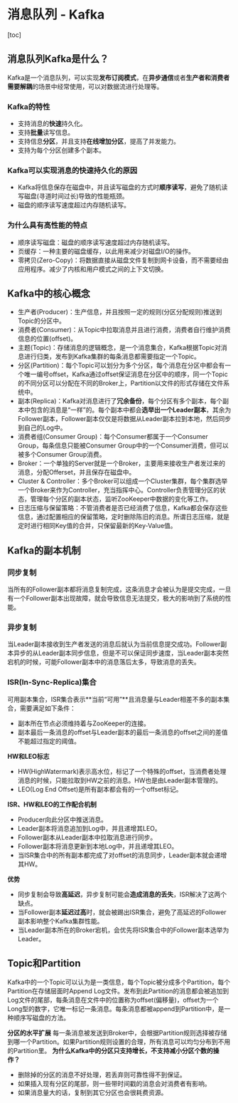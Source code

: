 # 消息队列 - Kafka
[toc]
## 消息队列Kafka是什么？
Kafka是一个消息队列，可以实现**发布订阅模式**，在**异步通信**或者**生产者和消费者需要解耦**的场景中经常使用，可以对数据流进行处理等。
### Kafka的特性
- 支持消息的**快速**持久化。
- 支持**批量**读写信息。
- 支持信息**分区**，并且支持**在线增加分区**，提高了并发能力。
- 支持为每个分区创建多个副本。
### Kafka可以实现消息的快速持久化的原因
- Kafka将信息保存在磁盘中，并且读写磁盘的方式时**顺序读写**，避免了随机读写磁盘(寻道时间过长)导致的性能瓶颈。
- 磁盘的顺序读写速度超过内存随机读写。
### 为什么具有高性能的特点
- 顺序读写磁盘：磁盘的顺序读写速度超过内存随机读写。
- 页缓存：一种主要的磁盘缓存，以此用来减少对磁盘I/O的操作。
- 零拷贝(Zero-Copy)：将数据直接从磁盘文件复制到网卡设备，而不需要经由应用程序。减少了内核和用户模式之间的上下文切换。

## Kafka中的核心概念
- 生产者(Producer)：生产信息，并且按照一定的规则(分区分配规则)推送到Topic的分区中。
- 消费者(Consumer)：从Topic中拉取消息并且进行消费，消费者自行维护消费信息的位置(offset)。
- 主题(Topic)：存储消息的逻辑概念，是一个消息集合，Kafka根据Topic对消息进行归类，发布到Kafka集群的每条消息都需要指定一个Topic。
- 分区(Partition)：每个Topic可以划分为多个分区，每个消息在分区中都会有一个唯一编号offset，Kafka通过offset保证消息在分区中的顺序，同一个Topic的不同分区可以分配在不同的Broker上，Partition以文件的形式存储在文件系统中。
- 副本(Replica)：Kafka对消息进行了**冗余备份**，每个分区有多个副本，每个副本中包含的消息是“一样”的。每个副本中都会**选举出一个Leader副本**，其余为Follower副本，Follower副本仅仅是将数据从Leader副本拉到本地，然后同步到自己的Log中。
- 消费者组(Consumer Group)：每个Consumer都属于一个Consumer Group，每条信息只能被Consumer Group中的一个Consumer消费，但可以被多个Consumer Group消费。
- Broker：一个单独的Server就是一个Broker，主要用来接收生产者发过来的消息，分配Offerset，并且保存在磁盘中。
- Cluster & Controller：多个Broker可以组成一个Cluster集群，每个集群选举一个Broker来作为Controller，充当指挥中心。Controller负责管理分区的状态，管理每个分区的副本状态，监听ZooKeeper中数据的变化等工作。
- 日志压缩与保留策略：不管消费者是否已经消费了信息，Kafka都会保存这些信息，通过配置相应的保留策略，定时删除陈旧的消息。所谓日志压缩，就是定时进行相同Key值的合并，只保留最新的Key-Value值。

## Kafka的副本机制
### 同步复制
当所有的Follower副本都将消息复制完成，这条消息才会被认为是提交完成，一旦有一个Follower副本出现故障，就会导致信息无法提交，极大的影响到了系统的性能。
### 异步复制
当Leader副本接收到生产者发送的消息后就认为当前信息提交成功。Follower副本异步的从Leader副本同步信息，但是不可以保证同步速度，当Leader副本突然宕机的时候，可能Follower副本中的消息落后太多，导致消息的丢失。
### ISR(In-Sync-Replica)集合
可用副本集合，ISR集合表示**当前“可用”**且消息量与Leader相差不多的副本集合，需要满足如下条件：
- 副本所在节点必须维持着与ZooKeeper的连接。
- 副本最后一条消息的offset与Leader副本的最后一条消息的offset之间的差值不能超过指定的阈值。

**HW和LEO标志**
- HW(HighWatermark)表示高水位，标记了一个特殊的offset，当消费者处理消息的时候，只能拉取到HW之前的消息。HW也是由Leader副本管理的。
- LEO(Log End Offset)是所有副本都会有的一个offset标记。

**ISR、HW和LEO的工作配合机制**
- Producer向此分区中推送消息。
- Leader副本将消息追加到Log中，并且递增其LEO。
- Follower副本从Leader副本中拉取消息进行同步。
- Follower副本将消息更新到本地Log中，并且递增其LEO。
- 当ISR集合中的所有副本都完成了对offset的消息同步，Leader副本就会递增其HW。

**优势**
- 同步复制会导致**高延迟**，异步复制可能会**造成消息的丢失**，ISR解决了这两个缺点。
- 当Follower副本**延迟过高**时，就会被踢出ISR集合，避免了高延迟的Follower副本影响整个Kafka集群性能。
- 当Leader副本所在的Broker宕机，会优先将ISR集合中的Follower副本选举为Leader。

## Topic和Partition
Kafka中的一个Topic可以认为是一类信息，每个Topic被分成多个Partition，每个Partition在存储层面时Append Log文件。发布到此Partition的消息都会被追加到Log文件的尾部，每条消息在文件中的位置称为offset(偏移量)，offset为一个Long型的数字，它唯一标记一条消息。每条消息都被append到Partition中，是一种顺序写磁盘的方法。

**分区的水平扩展**
每一条消息被发送到Broker中，会根据Partition规则选择被存储到哪一个Partition。如果Partition规则设置的合理，所有消息可以均匀分布到不用的Partition里。
**为什么Kafka中的分区只支持增长，不支持减小分区个数的操作？**
- 删除掉的分区的消息不好处理，若丢弃则可靠性得不到保证。
- 如果插入现有分区的尾部，则一些带时间戳的消息会对消费者有影响。
- 如果消息量大的话，复制到其它分区也会很耗费资源。